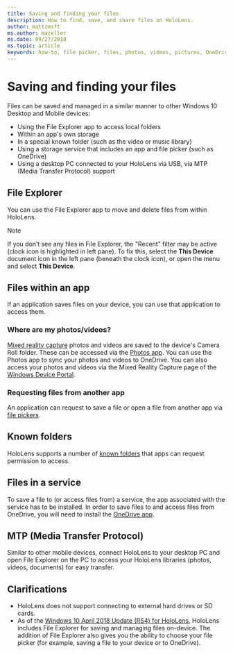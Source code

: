 ```yaml
---
title: Saving and finding your files
description: How to find, save, and share files on HoloLens.
author: mattzmsft
ms.author: mazeller
ms.date: 09/27/2018
ms.topic: article
keywords: how-to, file picker, files, photos, videos, pictures, OneDrive, storage, file explorer
---
```




# Saving and finding your files

Files can be saved and managed in a similar manner to other Windows 10 Desktop and Mobile devices:
* Using the File Explorer app to access local folders
* Within an app's own storage
* In a special known folder (such as the video or music library)
* Using a storage service that includes an app and file picker (such as OneDrive)
* Using a desktop PC connected to your HoloLens via USB, via MTP (Media Transfer Protocol) support

## File Explorer

You can use the File Explorer app to move and delete files from within HoloLens.

>[!NOTE]
>If you don’t see any files in File Explorer, the "Recent" filter may be active (clock icon is highlighted in left pane). To fix this, select the **This Device** document icon in the left pane (beneath the clock icon), or open the menu and select **This Device**.

## Files within an app

If an application saves files on your device, you can use that application to access them.

### Where are my photos/videos?

[Mixed reality capture](mixed-reality-capture.md) photos and videos are saved to the device's Camera Roll folder. These can be accessed via the [Photos app](see-your-photos.md#photos-app). You can use the Photos app to sync your photos and videos to OneDrive. You can also access your photos and videos via the Mixed Reality Capture page of the [Windows Device Portal](using-the-windows-device-portal.md#mixed-reality-capture).

### Requesting files from another app

An application can request to save a file or open a file from another app via [file pickers](app-model.md#file-pickers).

## Known folders

HoloLens supports a number of [known folders](app-model.md#known-folders) that apps can request permission to access.

## Files in a service

To save a file to (or access files from) a service, the app associated with the service has to be installed. In order to save files to and access files from OneDrive, you will need to install the [OneDrive app](https://www.microsoft.com/en-us/store/apps/onedrive/9wzdncrfj1p3).

## MTP (Media Transfer Protocol)

Similar to other mobile devices, connect HoloLens to your desktop PC and open File Explorer on the PC to access your HoloLens libraries (photos, videos, documents) for easy transfer.

## Clarifications

* HoloLens does not support connecting to external hard drives or SD cards.
* As of the [Windows 10 April 2018 Update (RS4) for HoloLens](release-notes-april-2018.md), HoloLens includes File Explorer for saving and managing files on-device. The addition of File Explorer also gives you the ability to choose your file picker (for example, saving a file to your device or to OneDrive).
